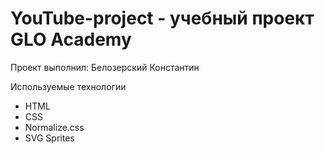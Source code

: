 # YouTube-project - учебный проект GLO Academy
Проект выполнил: Белозерский Константин

Используемые технологии
- HTML
- CSS 
- Normalize.css
- SVG Sprites
